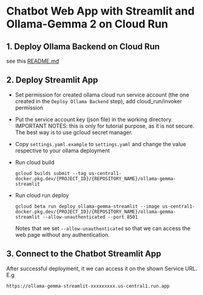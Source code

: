 # Chatbot Web App with Streamlit and Ollama-Gemma 2 on Cloud Run

## 1. Deploy Ollama Backend on Cloud Run

see this [README.md](ollama-cloudrun-deploy/README.md)

## 2. Deploy Streamlit App

- Set permission for created ollama cloud run service account (the one created in the `Deploy Ollama Backend` step), add cloud_run/invoker permission
- Put the service account key (json file) in the working directory. IMPORTANT NOTES: this is only for tutorial purpose, as it is not secure. The best way is to use gcloud secret manager.  
- Copy `settings.yaml.example` to `settings.yaml` and change the value respective to your ollama deployment
- Run cloud build

    ```console
    gcloud builds submit --tag us-central1-docker.pkg.dev/{PROJECT_ID}/{REPOSITORY_NAME}/ollama-gemma-streamlit
    ```

- Run cloud run deploy

    ```console
    gcloud beta run deploy ollama-gemma-streamlit --image us-central1-docker.pkg.dev/{PROJECT_ID}/{REPOSITORY_NAME}/ollama-gemma-streamlit --allow-unauthenticated --port 8501
    ```

    Notes that we set `--allow-unauthenticated` so that we can access the web page without any authentication. 

## 3. Connect to the Chatbot Streamlit App

After successful deployment, it we can access it on the shown Service URL. E.g

```console
https://ollama-gemma-streamlit-xxxxxxxxx.us-central1.run.app
```